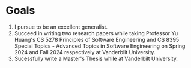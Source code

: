 # Goals

1. I pursue to be an excellent generalist. 
2. Succeed in writing two research papers while taking Professor Yu Huang's
CS 5278 Principles of Software Engineering and 
CS 8395 Special Topics - Advanced Topics in Software Engineering 
on Spring 2024 and Fall 2024 respectively at Vanderbilt University.
3. Sucessfully write a Master's Thesis while at Vanderbilt University.
